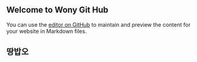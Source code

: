 ## Welcome to Wony Git Hub

You can use the [editor on GitHub](https://github.com/younwony/younwony.github.io/edit/master/index.md) to maintain and preview the content for your website in Markdown files.


## 땅밥오
